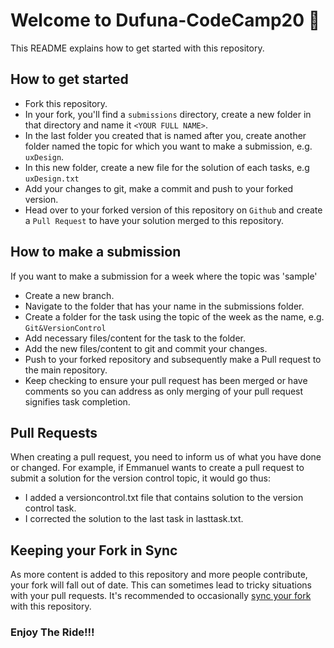 # Welcome to Dufuna-CodeCamp20 🚩

This README explains how to get started with this repository.

## How to get started

- Fork this repository.
- In your fork, you'll find a `submissions` directory, create a new folder in that directory and name it `<YOUR FULL NAME>`.
- In the last folder you created that is named after you, create another folder named the topic for which you want to make a submission, e.g. `uxDesign`.
- In this new folder, create a new file for the solution of each tasks, e.g `uxDesign.txt`
- Add your changes to git, make a commit and push to your forked version.
- Head over to your forked version of this repository on `Github` and create a `Pull Request` to have your solution merged to this repository.

## How to make a submission
If you want to make a submission for a week where the topic was 'sample'
- Create a new branch.
- Navigate to the folder that has your name in the submissions folder.
- Create a folder for the task using the topic of the week as the name, e.g. `Git&VersionControl`
- Add necessary files/content for the task to the folder.
- Add the new files/content to git and commit your changes.
- Push to your forked repository and subsequently make a Pull request to the main repository.
- Keep checking to ensure your pull request has been merged or have comments so you can address as only merging of your pull request signifies task completion.

## Pull Requests

When creating a pull request, you need to inform us of what you have done or changed. For example, if Emmanuel wants to create a pull request to submit a solution for the version control topic, it would go thus:
 -  I added a versioncontrol.txt file that contains solution to the version control task.
 -  I corrected the solution to the last task in lasttask.txt.


## Keeping your Fork in Sync

As more content is added to this repository and more people contribute, your fork will fall out of date. This can sometimes lead to tricky situations with your pull requests. It's recommended to occasionally [sync your fork](https://help.github.com/articles/syncing-a-fork/) with this repository.


### Enjoy The Ride!!!

